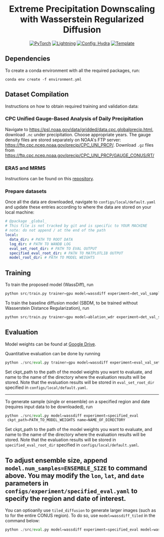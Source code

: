 <div align="center">

# Extreme Precipitation Downscaling with Wasserstein Regularized Diffusion
<a href="https://pytorch.org/get-started/locally/"><img alt="PyTorch" src="https://img.shields.io/badge/PyTorch-ee4c2c?logo=pytorch&logoColor=white"></a>
<a href="https://pytorchlightning.ai/"><img alt="Lightning" src="https://img.shields.io/badge/-Lightning-792ee5?logo=pytorchlightning&logoColor=white"></a>
<a href="https://hydra.cc/"><img alt="Config: Hydra" src="https://img.shields.io/badge/Config-Hydra-89b8cd"></a>
<a href="https://github.com/ashleve/lightning-hydra-template"><img alt="Template" src="https://img.shields.io/badge/-Lightning--Hydra--Template-017F2F?style=flat&logo=github&labelColor=gray"></a><br>
<!---
[![Paper](http://img.shields.io/badge/paper-arxiv.1001.2234-B31B1B.svg)](https://www.nature.com/articles/nature14539)
[![Conference](http://img.shields.io/badge/AnyConference-year-4b44ce.svg)](https://papers.nips.cc/paper/2020)
-->
</div>

## Dependencies
To create a conda environment with all the required packages, run:
```
conda env create -f environment.yml
```

## Dataset Compilation
Instructions on how to obtain required training and validation data: 
### CPC Unified Gauge-Based Analysis of Daily Precipitation
Navigate to https://psl.noaa.gov/data/gridded/data.cpc.globalprecip.html, download `.nc` under precipitation.
Choose appropriate years.
The gauge density files are stored separately on NOAA's FTP server: https://ftp.cpc.ncep.noaa.gov/precip/CPC_UNI_PRCP/.
Download `.gz` files from https://ftp.cpc.ncep.noaa.gov/precip/CPC_UNI_PRCP/GAUGE_CONUS/RT/

### ERA5 and MRMS
Instructions can be found on this [repository](https://github.com/dossgollin-lab/climate-data).

### Prepare datasets
Once all the data are downloaded, navigate to `configs/local/default.yaml` and update these entries according to 
where the data are stored on your local machine: 
```yaml
# @package _global_
# This file is not tracked by git and is specific to YOUR MACHINE
# note: do not append / at the end of the path
local:
  data_dir: # PATH TO ROOT DATA
  log_dir: # PATH TO WANDB LOG
  eval_set_root_dir: # PATH TO EVAL OUTPUT
  specified_eval_root_dir: # PATH TO MATPLOTLIB OUTPUT
  model_root_dir: # PATH TO MODEL WEIGHTS
```

## Training
To train the proposed model (WassDiff), run
```python
python src/train.py trainer=gpu model=wassdiff experiment=det_val_sampler
```

To train the baseline diffusion model (SBDM, to be trained without Wasserstein Distance Regularization), run
```python
python src/train.py trainer=gpu model=ablation_wdr experiment=det_val_sampler
```

## Evaluation

Model weights can be found at
[Google Drive](https://drive.google.com/drive/folders/1mVHRyGTJDVZ_iS_yV0jVxmQs3bOkEoyB?usp=share_link).

Quantitative evaluation can be done by running 
```python
python ./src/eval.py trainer=gpu model=wassdiff experiment=eval_val_set ckpt_path=PATH_TO_MODEL_WEIGHTS name=NAME_OF_DIRECTORY
```

Set ckpt_path to the path of the model weights you want to evaluate, and name to the name of the directory 
where the evaluation results will be stored.
Note that the evaluation results will be stored in `eval_set_root_dir` specified in `configs/local/default.yaml`.

----------

To generate sample (single or ensemble) on a specified region and date (requires input data to be downloaded), run

```python
python ./src/eval.py model=wassdiff experiment=specified_eval
 ckpt_path=PATH_TO_MODEL_WEIGHTS name=NAME_OF_DIRECTORY
```

Set ckpt_path to the path of the model weights you want to evaluate, and name to the name of the directory 
where the evaluation results will be stored.
Note that the evaluation results will be stored in `specified_eval_root_dir` specified in `configs/local/default.yaml`.

To adjust ensemble size, append `model.num_samples=ENSEMBLE_SIZE` to command above.
You may modify the `lon`, `lat`, and `date` parameters in `configs/experiment/specified_eval.yaml` 
to specify the region and date of interest.
----------
You can optioanlly use `tiled_diffusion` to generate larger images (such as to for the entire CONUS region).
To do so, use `model=wassdiff_tiled` in the command below:
```python
python ./src/eval.py model=wassdiff experiment=specified_eval model=wassdiff_tiled ckpt_path=PATH_TO_MODEL_WEIGHTS name=NAME_OF_DIRECTORY
```

